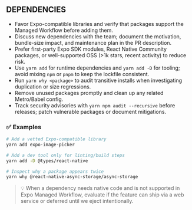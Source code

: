 ## DEPENDENCIES

- Favor Expo-compatible libraries and verify that packages support the Managed Workflow before adding them.
- Discuss new dependencies with the team; document the motivation, bundle-size impact, and maintenance plan in the PR description.
- Prefer first-party Expo SDK modules, React Native Community packages, or well-supported OSS (>1k stars, recent activity) to reduce risk.
- Use `yarn add` for runtime dependencies and `yarn add -D` for tooling; avoid mixing `npm` or `pnpm` to keep the lockfile consistent.
- Run `yarn why <package>` to audit transitive installs when investigating duplication or size regressions.
- Remove unused packages promptly and clean up any related Metro/Babel config.
- Track security advisories with `yarn npm audit --recursive` before releases; patch vulnerable packages or document mitigations.

### ✅ Examples

```bash
# Add a vetted Expo-compatible library
yarn add expo-image-picker

# Add a dev tool only for linting/build steps
yarn add -D @types/react-native

# Inspect why a package appears twice
yarn why @react-native-async-storage/async-storage
```

> 💡 When a dependency needs native code and is not supported in Expo Managed Workflow, evaluate if the feature can ship via a web service or deferred until we eject intentionally.
